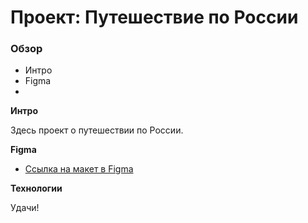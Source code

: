 # Проект: Путешествие по России

### Обзор
* Интро
* Figma
* 

**Интро**

Здесь проект о путешествии по России.


**Figma**

* [Ссылка на макет в Figma](https://www.figma.com/file/5S2WSbEFL6awjVWJ0NWL8Q/Sprint-3_-Russia-_-desktop-mobile?node-id=28503:0)

**Технологии**




Удачи!
